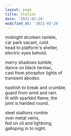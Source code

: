 ```yaml
---
layout: page
title: Station
date: '2021-03-28'
modified_at: '2021-03-28'
---
```


midnight drunken ramble, \
car park vacant, cold. \
head to platform's shelter, \
electric eyes behold.

merry shadows tumble, \
dance on black tarmac, \
cast from phosphor lights of \
transient abodes.

hashish to break and crumble, \
guard from wind and rain. \
lit with sparkèd flame, the \
joint is handed round.

steel stallions rumble \
over metal veins, \
fed on oil and lightning, \
galloping in to night.
